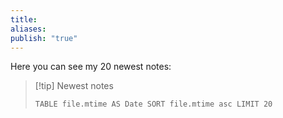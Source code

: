 ```yaml
---
title: 
aliases: 
publish: "true"
---
```

Here you can see my 20 newest notes:

>[!tip] Newest notes
>```dataview
>TABLE file.mtime AS Date SORT file.mtime asc LIMIT 20
>```
